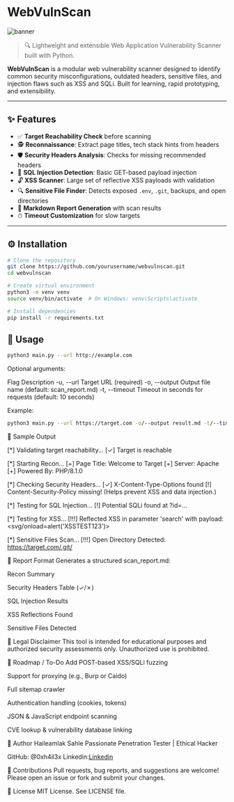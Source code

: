 # WebVulnScan

![banner](https://img.shields.io/badge/WebVulnScan-Penetration%20Testing-blue?style=flat-square)
> 🔍 Lightweight and extensible Web Application Vulnerability Scanner built with Python.

**WebVulnScan** is a modular web vulnerability scanner designed to identify common security misconfigurations, outdated headers, sensitive files, and injection flaws such as XSS and SQLi. Built for learning, rapid prototyping, and extensibility.

---

## ✨ Features

- ✅ **Target Reachability Check** before scanning
- 🕵️ **Reconnaissance**: Extract page titles, tech stack hints from headers
- 🛡 **Security Headers Analysis**: Checks for missing recommended headers
- 💉 **SQL Injection Detection**: Basic GET-based payload injection
- 🔓 **XSS Scanner**: Large set of reflective XSS payloads with validation
- 🔍 **Sensitive File Finder**: Detects exposed `.env`, `.git`, backups, and open directories
- 📄 **Markdown Report Generation** with scan results
- ⏱ **Timeout Customization** for slow targets


---

## ⚙️ Installation

```bash
# Clone the repository
git clone https://github.com/yourusername/webvulnscan.git
cd webvulnscan

# Create virtual environment
python3 -m venv venv
source venv/bin/activate  # On Windows: venv\Scripts\activate

# Install dependencies
pip install -r requirements.txt

```

## 🧪 Usage

```bash
python3 main.py --url http://example.com
```
Optional arguments:

Flag	     Description
-u, --url	    Target URL (required)
-o, --output	Output file name (default: scan_report.md)
-t, --timeout	Timeout in seconds for requests (default: 10 seconds)

Example:
```bash
python3 main.py --url https://target.com -o/--output result.md -t/--timeout 5
```

📁 Sample Output

[*] Validating target reachability...
[✓] Target is reachable

[*] Starting Recon...
[+] Page Title: Welcome to Target
[+] Server: Apache
[+] Powered By: PHP/8.1.0

[*] Checking Security Headers...
[✓] X-Content-Type-Options found
[!] Content-Security-Policy missing! (Helps prevent XSS and data injection.)

[*] Testing for SQL Injection...
[!] Potential SQLi found at ?id=...

[*] Testing for XSS...
[!!!] Reflected XSS in parameter 'search' with payload: <svg/onload=alert('XSSTEST123')>

[*] Sensitive Files Scan...
[!!!] Open Directory Detected: https://target.com/.git/



📑 Report Format
Generates a structured scan_report.md:

Recon Summary

Security Headers Table (✓/✗)

SQL Injection Results

XSS Reflections Found

Sensitive Files Detected




🔐 Legal Disclaimer
This tool is intended for educational purposes and authorized security assessments only. Unauthorized use is prohibited.



📌 Roadmap / To-Do
 Add POST-based XSS/SQLi fuzzing

 Support for proxying (e.g., Burp or Caido)

 Full sitemap crawler

 Authentication handling (cookies, tokens)

 JSON & JavaScript endpoint scanning

 CVE lookup & vulnerability database linking



 🧠 Author
Haileamlak Sahle
Passionate Penetration Tester | Ethical Hacker

GitHub: @0xh4il3x
Linkedin:[Linkedin](https://linkedin.com/in/haileamlaksahle)



🤝 Contributions
Pull requests, bug reports, and suggestions are welcome! Please open an issue or fork and submit your changes.



📜 License
MIT License. See LICENSE file.